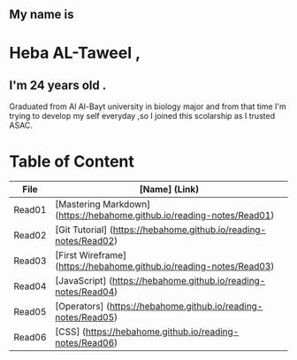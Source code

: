  ## My name is  
# Heba  AL-Taweel , 
## I'm 24 years old . 
Graduated from Al Al-Bayt university in biology major and from that time I'm trying to develop my self everyday ,so I joined this scolarship as I trusted ASAC. 

# Table of Content

File | [Name] (Link)
------------ | -------------
Read01 | [Mastering Markdown] (https://hebahome.github.io/reading-notes/Read01)
Read02 |[Git Tutorial] (https://hebahome.github.io/reading-notes/Read02)
Read03 |[First Wireframe] (https://hebahome.github.io/reading-notes/Read03)
Read04 | [JavaScript] (https://hebahome.github.io/reading-notes/Read04)
Read05 | [Operators] (https://hebahome.github.io/reading-notes/Read05)
Read06 | [CSS] (https://hebahome.github.io/reading-notes/Read06)









